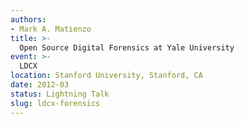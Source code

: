 ```yaml
---
authors:
- Mark A. Matienzo
title: >-
  Open Source Digital Forensics at Yale University
event: >-
  LDCX
location: Stanford University, Stanford, CA
date: 2012-03
status: Lightning Talk
slug: ldcx-forensics
---
```

